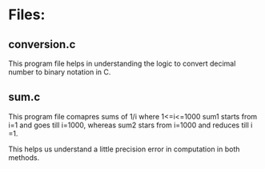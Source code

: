 # Files:
## conversion.c
This program file helps in understanding the logic to convert decimal number to binary notation in C.

## sum.c
This program file comapres sums of 1/i where  1<=i<=1000 
sum1 starts from i=1 and goes till i=1000, whereas
sum2 stars from i=1000 and reduces till i =1.

This helps us understand a little precision error in computation in both methods.